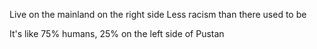 Live on the mainland on the right side
Less racism than there used to be

It's like 75% humans, 25% on the left side of Pustan